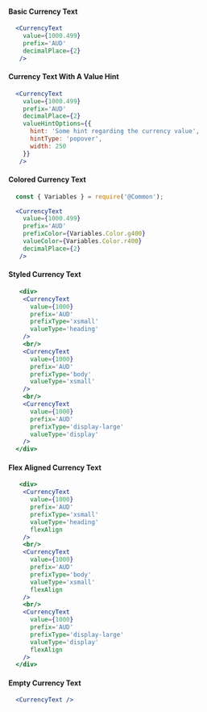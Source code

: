 #### Basic Currency Text

```jsx
  <CurrencyText
    value={1000.499}
    prefix='AUD'
    decimalPlace={2}
   />
```

#### Currency Text With A Value Hint

```jsx
  <CurrencyText
    value={1000.499}
    prefix='AUD'
    decimalPlace={2}
    valueHintOptions={{
      hint: 'Some hint regarding the currency value',
      hintType: 'popover',
      width: 250
    }}
   />
```

#### Colored Currency Text

```jsx
  const { Variables } = require('@Common');

  <CurrencyText
    value={1000.499}
    prefix='AUD'
    prefixColor={Variables.Color.g400}
    valueColor={Variables.Color.r400}
    decimalPlace={2}
   />
```

#### Styled Currency Text

```jsx
   <div>
    <CurrencyText
      value={1000}
      prefix='AUD'
      prefixType='xsmall'
      valueType='heading'
    />
    <br/>
    <CurrencyText
      value={1000}
      prefix='AUD'
      prefixType='body'
      valueType='xsmall'
    />
    <br/>
    <CurrencyText
      value={1000}
      prefix='AUD'
      prefixType='display-large'
      valueType='display'
    />
  </div>
```

#### Flex Aligned Currency Text

```jsx
   <div>
    <CurrencyText
      value={1000}
      prefix='AUD'
      prefixType='xsmall'
      valueType='heading'
      flexAlign
    />
    <br/>
    <CurrencyText
      value={1000}
      prefix='AUD'
      prefixType='body'
      valueType='xsmall'
      flexAlign
    />
    <br/>
    <CurrencyText
      value={1000}
      prefix='AUD'
      prefixType='display-large'
      valueType='display'
      flexAlign
    />
  </div>
```

#### Empty Currency Text

```jsx
  <CurrencyText />
```

